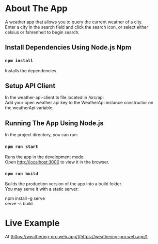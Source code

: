 # About The App

A weather app that allows you to query the current weather of a city.\
Enter a city in the search field and click the search icon, or select either celsius or fahrenheit to begin search.

## Install Dependencies Using Node.js Npm

### `npm install`

Installs the dependencies

## Setup API Client

In the weather-api-client.ts file located in /src/api \
Add your open weather api key to the WeatherApi instance constructor on the weatherApi variable.

## Running The App Using Node.js

In the project directory, you can run:

### `npm run start`

Runs the app in the development mode.\
Open [http://localhost:3000](http://localhost:3000) to view it in the browser.

### `npm run build`

Builds the production version of the app into a build folder.\
You may serve it with a static server:

npm install -g serve \
serve -s build

# Live Example

At [https://weathering-pro.web.app/](https://weathering-pro.web.app/)
